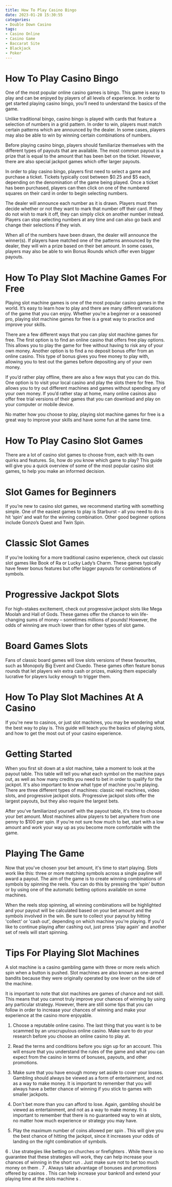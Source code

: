 ```yaml
---
title: How To Play Casino Bingo
date: 2023-01-28 15:30:55
categories:
- Double Down Casino
tags:
- Casino Online
- Casino Game
- Baccarat Site
- Blackjack
- Poker
---
```



#  How To Play Casino Bingo

One of the most popular online casino games is bingo. This game is easy to play and can be enjoyed by players of all levels of experience. In order to get started playing casino bingo, you’ll need to understand the basics of the game.

Unlike traditional bingo, casino bingo is played with cards that feature a selection of numbers in a grid pattern. In order to win, players must match certain patterns which are announced by the dealer. In some cases, players may also be able to win by winning certain combinations of numbers.

Before playing casino bingo, players should familiarize themselves with the different types of payouts that are available. The most common payout is a prize that is equal to the amount that has been bet on the ticket. However, there are also special jackpot games which offer larger payouts.

In order to play casino bingo, players first need to select a game and purchase a ticket. Tickets typically cost between $0.25 and $5 each, depending on the denomination of the game being played. Once a ticket has been purchased, players can then click on one of the numbered squares on their card in order to begin selecting numbers.

The dealer will announce each number as it is drawn. Players must then decide whether or not they want to mark that number off their card. If they do not wish to mark it off, they can simply click on another number instead. Players can stop selecting numbers at any time and can also go back and change their selections if they wish.

When all of the numbers have been drawn, the dealer will announce the winner(s). If players have matched one of the patterns announced by the dealer, they will win a prize based on their bet amount. In some cases, players may also be able to win Bonus Rounds which offer even bigger payouts.

#  How To Play Slot Machine Games For Free

Playing slot machine games is one of the most popular casino games in the world. It’s easy to learn how to play and there are many different variations of the game that you can enjoy. Whether you’re a beginner or a seasoned pro, playing slot machine games for free is a great way to practice and improve your skills.

There are a few different ways that you can play slot machine games for free. The first option is to find an online casino that offers free play options. This allows you to play the game for free without having to risk any of your own money. Another option is to find a no deposit bonus offer from an online casino. This type of bonus gives you free money to play with, allowing you to test out the games before depositing any of your own money.

If you’d rather play offline, there are also a few ways that you can do this. One option is to visit your local casino and play the slots there for free. This allows you to try out different machines and games without spending any of your own money. If you’d rather stay at home, many online casinos also offer free trial versions of their games that you can download and play on your computer or mobile device.

No matter how you choose to play, playing slot machine games for free is a great way to improve your skills and have some fun at the same time.

#  How To Play Casino Slot Games

There are a lot of casino slot games to choose from, each with its own quirks and features. So, how do you know which game to play? This guide will give you a quick overview of some of the most popular casino slot games, to help you make an informed decision.

# Slot Games for Beginners

If you’re new to casino slot games, we recommend starting with something simple. One of the easiest games to play is Starburst – all you need to do is hit ‘spin’ and wait for the winning combination. Other good beginner options include Gonzo’s Quest and Twin Spin.

# Classic Slot Games

If you’re looking for a more traditional casino experience, check out classic slot games like Book of Ra or Lucky Lady’s Charm. These games typically have fewer bonus features but offer bigger payouts for combinations of symbols.

# Progressive Jackpot Slots

For high-stakes excitement, check out progressive jackpot slots like Mega Moolah and Hall of Gods. These games offer the chance to win life-changing sums of money – sometimes millions of pounds! However, the odds of winning are much lower than for other types of slot game.

# Board Games Slots

Fans of classic board games will love slots versions of these favourites, such as Monopoly Big Event and Cluedo. These games often feature bonus rounds that let players win extra cash or prizes, making them especially lucrative for players lucky enough to trigger them.

#  How To Play Slot Machines At A Casino

If you're new to casinos, or just slot machines, you may be wondering what the best way to play is. This guide will teach you the basics of playing slots, and how to get the most out of your casino experience.

# Getting Started

When you first sit down at a slot machine, take a moment to look at the payout table. This table will tell you what each symbol on the machine pays out, as well as how many credits you need to bet in order to qualify for the jackpot. It's also important to know what type of machine you're playing. There are three different types of machines: classic reel machines, video slots, and progressive jackpot slots. Progressive jackpot slots offer the largest payouts, but they also require the largest bets.

After you've familiarized yourself with the payout table, it's time to choose your bet amount. Most machines allow players to bet anywhere from one penny to $100 per spin. If you're not sure how much to bet, start with a low amount and work your way up as you become more comfortable with the game.

# Playing The Game

Now that you've chosen your bet amount, it's time to start playing. Slots work like this: three or more matching symbols across a single payline will award a payout. The aim of the game is to create winning combinations of symbols by spinning the reels. You can do this by pressing the 'spin' button or by using one of the automatic betting options available on some machines.

When the reels stop spinning, all winning combinations will be highlighted and your payout will be calculated based on your bet amount and the symbols involved in the win. Be sure to collect your payout by hitting 'collect' or 'cash out', depending on which machine you're playing. If you'd like to continue playing after cashing out, just press 'play again' and another set of reels will start spinning.

#  Tips For Playing Slot Machines

A slot machine is a casino gambling game with three or more reels which spin when a button is pushed. Slot machines are also known as one-armed bandits because they were originally operated by one lever on the side of the machine.

It is important to note that slot machines are games of chance and not skill. This means that you cannot truly improve your chances of winning by using any particular strategy. However, there are still some tips that you can follow in order to increase your chances of winning and make your experience at the casino more enjoyable.

1. Choose a reputable online casino. The last thing that you want is to be scammed by an unscrupulous online casino. Make sure to do your research before you choose an online casino to play at.

2. Read the terms and conditions before you sign up for an account. This will ensure that you understand the rules of the game and what you can expect from the casino in terms of bonuses, payouts, and other promotions.

3. Make sure that you have enough money set aside to cover your losses. Gambling should always be viewed as a form of entertainment, and not as a way to make money. It is important to remember that you will always have a better chance of winning if you stick to games with smaller jackpots.

4. Don't bet more than you can afford to lose. Again, gambling should be viewed as entertainment, and not as a way to make money. It is important to remember that there is no guaranteed way to win at slots, no matter how much experience or strategy you may have.

5. Play the maximum number of coins allowed per spin . This will give you the best chance of hitting the jackpot, since it increases your odds of landing on the right combination of symbols.

6 . Use strategies like betting on churches or firefighters . While there is no guarantee that these strategies will work, they can help increase your chances of winning in the short run . Just make sure not to bet too much money on them .
  7 . Always take advantage of bonuses and promotions offered by casinos . This can help increase your bankroll and extend your playing time at the slots machine s .